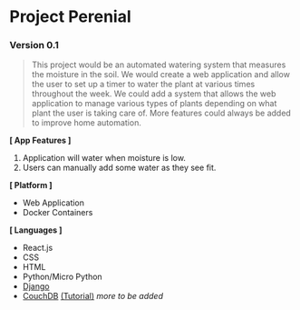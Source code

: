 # Project Perenial
### Version 0.1


> This project would be an automated watering system that measures the moisture in the soil. We would create a web application and allow the user to set up a timer to water the plant at various times throughout the week. We could add a system that allows the web application to manage various types of plants depending on what plant the user is taking care of. More features could always be added to improve home automation.

**[ App Features ]**
1. Application will water when moisture is low.
2. Users can manually add some water as they see fit.

**[ Platform ]**
- Web Application
- Docker Containers

**[ Languages ]**
- React.js
- CSS
- HTML
- Python/Micro Python
- [Django](https://www.djangoproject.com/start/)
- [CouchDB](https://couchdb.apache.org/) [(Tutorial)](https://www.tutorialspoint.com/couchdb/couchdb_introduction.htm)
*more to be added*
